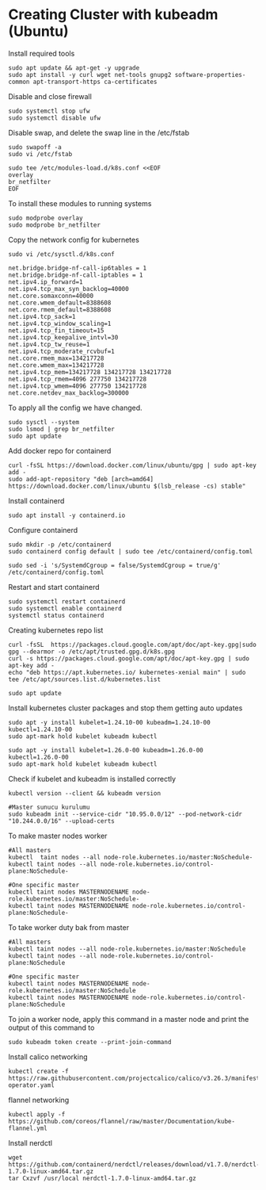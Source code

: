 # Creating Cluster with kubeadm (Ubuntu)

Install required tools
~~~
sudo apt update && apt-get -y upgrade
sudo apt install -y curl wget net-tools gnupg2 software-properties-common apt-transport-https ca-certificates
~~~

Disable and close firewall
~~~
sudo systemctl stop ufw
sudo systemctl disable ufw
~~~

Disable swap, and delete the swap line in the /etc/fstab
~~~
sudo swapoff -a
sudo vi /etc/fstab
~~~

~~~
sudo tee /etc/modules-load.d/k8s.conf <<EOF
overlay
br_netfilter
EOF
~~~

To install these modules to running systems
~~~
sudo modprobe overlay
sudo modprobe br_netfilter
~~~

Copy the network config for kubernetes
~~~
sudo vi /etc/sysctl.d/k8s.conf
~~~
~~~
net.bridge.bridge-nf-call-ip6tables = 1
net.bridge.bridge-nf-call-iptables = 1
net.ipv4.ip_forward=1
net.ipv4.tcp_max_syn_backlog=40000
net.core.somaxconn=40000
net.core.wmem_default=8388608
net.core.rmem_default=8388608
net.ipv4.tcp_sack=1
net.ipv4.tcp_window_scaling=1
net.ipv4.tcp_fin_timeout=15
net.ipv4.tcp_keepalive_intvl=30
net.ipv4.tcp_tw_reuse=1
net.ipv4.tcp_moderate_rcvbuf=1
net.core.rmem_max=134217728
net.core.wmem_max=134217728
net.ipv4.tcp_mem=134217728 134217728 134217728
net.ipv4.tcp_rmem=4096 277750 134217728
net.ipv4.tcp_wmem=4096 277750 134217728
net.core.netdev_max_backlog=300000
~~~

To apply all the config we have changed.
~~~
sudo sysctl --system
sudo lsmod | grep br_netfilter
sudo apt update
~~~
Add docker repo for containerd
~~~
curl -fsSL https://download.docker.com/linux/ubuntu/gpg | sudo apt-key add -
sudo add-apt-repository "deb [arch=amd64] https://download.docker.com/linux/ubuntu $(lsb_release -cs) stable"
~~~

Install containerd
~~~
sudo apt install -y containerd.io
~~~

Configure containerd
~~~
sudo mkdir -p /etc/containerd
sudo containerd config default | sudo tee /etc/containerd/config.toml

sudo sed -i 's/SystemdCgroup = false/SystemdCgroup = true/g' /etc/containerd/config.toml
~~~

Restart and start containerd
~~~
sudo systemctl restart containerd
sudo systemctl enable containerd
systemctl status containerd
~~~


Creating kubernetes repo list
~~~
curl -fsSL  https://packages.cloud.google.com/apt/doc/apt-key.gpg|sudo gpg --dearmor -o /etc/apt/trusted.gpg.d/k8s.gpg
curl -s https://packages.cloud.google.com/apt/doc/apt-key.gpg | sudo apt-key add -
echo "deb https://apt.kubernetes.io/ kubernetes-xenial main" | sudo tee /etc/apt/sources.list.d/kubernetes.list

sudo apt update
~~~

Install kubernetes cluster packages and stop them getting auto updates
~~~
sudo apt -y install kubelet=1.24.10-00 kubeadm=1.24.10-00 kubectl=1.24.10-00
sudo apt-mark hold kubelet kubeadm kubectl
~~~


~~~
sudo apt -y install kubelet=1.26.0-00 kubeadm=1.26.0-00 kubectl=1.26.0-00
sudo apt-mark hold kubelet kubeadm kubectl
~~~

Check if kubelet and kubeadm is installed correctly
~~~
kubectl version --client && kubeadm version
~~~

~~~
#Master sunucu kurulumu
sudo kubeadm init --service-cidr "10.95.0.0/12" --pod-network-cidr "10.244.0.0/16" --upload-certs
~~~

To make master nodes worker
~~~
#All masters
kubectl  taint nodes --all node-role.kubernetes.io/master:NoSchedule-
kubectl taint nodes --all node-role.kubernetes.io/control-plane:NoSchedule-

#One specific master
kubectl taint nodes MASTERNODENAME node-role.kubernetes.io/master:NoSchedule-
kubectl taint nodes MASTERNODENAME node-role.kubernetes.io/control-plane:NoSchedule-
~~~

To take worker duty bak from master
~~~
#All masters
kubectl taint nodes --all node-role.kubernetes.io/master:NoSchedule
kubectl taint nodes --all node-role.kubernetes.io/control-plane:NoSchedule

#One specific master
kubectl taint nodes MASTERNODENAME node-role.kubernetes.io/master:NoSchedule
kubectl taint nodes MASTERNODENAME node-role.kubernetes.io/control-plane:NoSchedule
~~~

To join a worker node, apply this command in a master node and print the output of this command to 
~~~
sudo kubeadm token create --print-join-command
~~~

Install calico networking
~~~
kubectl create -f https://raw.githubusercontent.com/projectcalico/calico/v3.26.3/manifests/tigera-operator.yaml
~~~

flannel networking
~~~
kubectl apply -f https://github.com/coreos/flannel/raw/master/Documentation/kube-flannel.yml
~~~

Install nerdctl
~~~
wget https://github.com/containerd/nerdctl/releases/download/v1.7.0/nerdctl-1.7.0-linux-amd64.tar.gz
tar Cxzvf /usr/local nerdctl-1.7.0-linux-amd64.tar.gz
~~~




